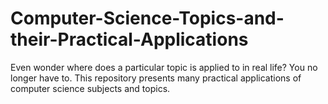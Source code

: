 # Computer-Science-Topics-and-their-Practical-Applications
Even wonder where does a particular topic is applied to in real life? You no longer have to. This repository presents many practical applications of computer science subjects and topics.
